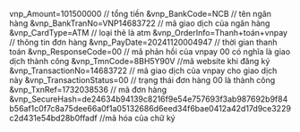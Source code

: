 vnp_Amount=101500000    // tổng tiền
&vnp_BankCode=NCB   // tên ngân hàng
&vnp_BankTranNo=VNP14683722  // mã giao dịch của ngân hàng
&vnp_CardType=ATM   // loại thẻ là atm
&vnp_OrderInfo=Thanh+toán+vnpay   // thông tin đơn hàng
&vnp_PayDate=20241120004947 // thời gian thanh toán
&vnp_ResponseCode=00      // mã phản hồi của vnpay 00 có nghĩa là giao dịch thành công
&vnp_TmnCode=8BH5Y90V   //mã website khi đăng ký
&vnp_TransactionNo=14683722 // mã giao dịch của vnpay cho giao dịch này
&vnp_TransactionStatus=00   // trạng thái đơn hàng 00 là thành công
&vnp_TxnRef=1732038536  // mã đơn hàng 
&vnp_SecureHash=de24634b94139c8216f9e54e757693f3ab987692b9f84b56af1c0f7c8a75dee66a0f1a05132686d6eed34f6bae0412a42d17d9ce3229c2d431e54bd28b0ffadf    //mã hóa của chữ ký

